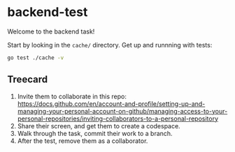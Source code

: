# backend-test

Welcome to the backend task!

Start by looking in the `cache/` directory. Get up and runnning with tests:

```sh
go test ./cache -v
```


## Treecard

1. Invite them to collaborate in this repo: https://docs.github.com/en/account-and-profile/setting-up-and-managing-your-personal-account-on-github/managing-access-to-your-personal-repositories/inviting-collaborators-to-a-personal-repository
2. Share their screen, and get them to create a codespace.
3. Walk through the task, commit their work to a branch.
4. After the test, remove them as a collaborator.

